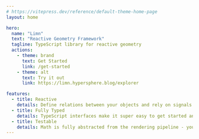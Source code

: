 ```yaml
---
# https://vitepress.dev/reference/default-theme-home-page
layout: home

hero:
  name: "Limn"
  text: "Reactive Geometry Framework"
  tagline: TypeScript library for reactive geometry
  actions:
    - theme: brand
      text: Get Started
      link: /get-started
    - theme: alt
      text: Try it out
      link: https://limn.hypersphere.blog/explorer

features:
  - title: Reactive
    details: Define relations between your objects and rely on signals to handle changes!
  - title: Fully Typed
    details: TypeScript interfaces make it super easy to get started and provide configuration
  - title: Testable
    details: Math is fully abstracted from the rendering pipeline - you can test your objects easily
---
```

